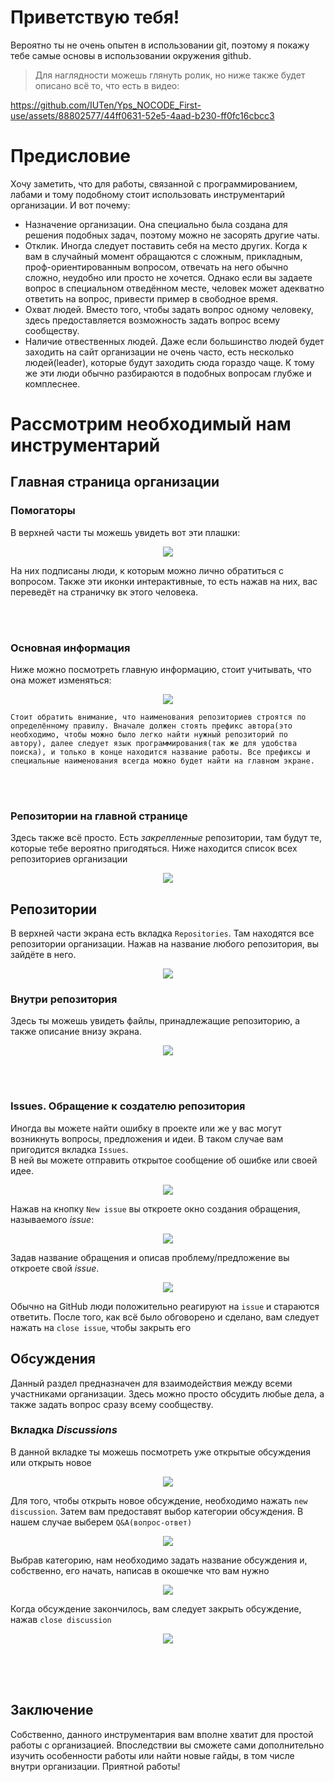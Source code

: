 # Приветствую тебя!

Вероятно ты не очень опытен в использовании git, поэтому я покажу тебе самые основы в использовании окружения github.

> Для наглядности можешь глянуть ролик, но ниже также будет описано всё то, что есть в видео:



https://github.com/IUTen/Yps_NOCODE_First-use/assets/88802577/44ff0631-52e5-4aad-b230-ff0fc16cbcc3



# Предисловие
Хочу заметить, что для работы, связанной с программированием, лабами и тому подобному стоит использовать инструментарий организации. И вот почему:

+ Назначение организации. Она специально была создана для решения подобных задач, поэтому можно не засорять другие чаты.
+ Отклик. Иногда следует поставить себя на место других. Когда к вам в случайный момент обращаются с сложным, прикладным, проф-ориентированным вопросом, отвечать на него обычно сложно, неудобно или просто не хочется. Однако если вы задаете вопрос в специальном отведённом месте, человек может адекватно ответить на вопрос, привести пример в свободное время.
+ Охват людей. Вместо того, чтобы задать вопрос одному человеку, здесь предоставляется возможность задать вопрос всему сообществу.
+ Наличие отвественных людей. Даже если большинство людей будет заходить на сайт организации не очень часто, есть несколько людей(leader), которые будут заходить сюда гораздо чаще. К тому же эти люди обычно разбираются в подобных вопросам глубже и комплеснее.





# Рассмотрим необходимый нам инструментарий

## Главная страница организации

### Помогаторы

В верхней части ты можешь увидеть вот эти плашки:

<p align= "center"> <img src= "https://i.ibb.co/1GqnmFW/Badge.png"> </p>

На них подписаны люди, к которым можно лично обратиться с вопросом. Также эти иконки интерактивные, то есть нажав на них, вас переведёт на страничку вк этого человека.

<br> <br>

### Основная информация
Ниже можно посмотреть главную информацию, стоит учитывать, что она может изменяться:

<p align= "center"> <img src= "https://i.ibb.co/VVSJtPc/org-info.png"> </p>

` Стоит обратить внимание, что наименования репозиториев строятся по определённому правилу. Вначале должен стоять префикс автора(это необходимо, чтобы можно было легко найти нужный репозиторий по автору), далее следует язык программирования(так же для удобства поиска), и только в конце находится название работы. Все префиксы и специальные наименования всегда можно будет найти на главном экране.
`

<br> <br>

### Репозитории на главной странице

Здесь также всё просто. Есть *закрепленные* репозитории, там будут те, которые тебе вероятно пригодяться. Ниже находится список всех репозиториев организации

<p align= "center"> <img src= "https://i.ibb.co/SmKzS9b/repos.png"> </p>





## Репозитории

В верхней части экрана есть вкладка `Repositories`. Там находятся все репозитории организации. Нажав на название любого репозитория, вы зайдёте в него.

<p align= "center"> <img src= "https://i.ibb.co/zsw2fk4/repos-inline.png"> </p>

### Внутри репозитория

Здесь ты можешь увидеть файлы, принадлежащие репозиторию, а также описание внизу экрана.

<p align= "center"> <img src= "https://i.ibb.co/kg3GDsw/Inside-repo.png"> </p>

<br> <br>

### Issues. Обращение к создателю репозитория

Иногда вы можете найти ошибку в проекте или же у вас могут возникнуть вопросы, предложения и идеи. В таком случае вам пригодится вкладка `Issues`.\
В ней вы можете отправить открытое сообщение об ошибке или своей идее.

<p align= "center"><img src= "https://i.ibb.co/SKHYK49/Issue.png"> </p>

Нажав на кнопку `New issue` вы откроете окно создания обращения, называемого *issue*:

<p align= "center"><img src= "https://i.ibb.co/LCxKMPh/Screenshot-from-2023-10-01-15-43-03.png"> </p>

Задав название обращения и описав проблему/предложение вы откроете свой *issue*.

<p align= "center"><img src= "https://i.ibb.co/pd6wgrJ/Screenshot-from-2023-10-01-15-43-20.png"> </p>

Обычно на GitHub люди положительно реагируют на `issue` и стараются ответить. После того, как всё было обговорено и сделано, вам следует нажать на `close issue`, чтобы закрыть его





## Обсуждения

Данный раздел предназначен для взаимодействия между всеми участниками организации. Здесь можно просто обсудить любые дела, а также задать вопрос сразу всему сообществу.

### Вкладка *Discussions*

В данной вкладке ты можешь посмотреть уже открытые обсуждения или открыть новое

<p align= "center"><img src= "https://i.ibb.co/Sv9tjdf/disc-menu.png"> </p>

Для того, чтобы открыть новое обсуждение, необходимо нажать `new discussion`. Затем вам предоставят выбор категории обсуждения. В нашем случае выберем `Q&A(вопрос-ответ)`

<p align= "center"><img src= "https://i.ibb.co/jwVBQsg/disc-category.png"> </p>

Выбрав категорию, нам необходимо задать название обсуждения и, собственно, его начать, написав в окошечке что вам нужно

<p align= "center"><img src= "https://i.ibb.co/5n00CZQ/new-disc.png"> </p>

Когда обсуждение закончилось, вам следует закрыть обсуждение, нажав `close discussion`

<p align= "center"><img src= "https://i.ibb.co/HgCGJF3/close-disc.png"> </p>




<br> <br> <br>
## Заключение
Собственно, данного инструментария вам вполне хватит для простой работы с организацией. Впоследствии вы сможете сами дополнительно изучить особенности работы или найти новые гайды, в том числе внутри организации. Приятной работы!
